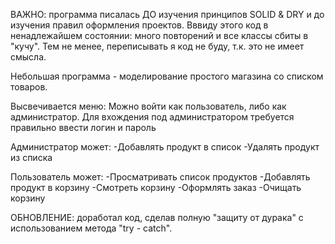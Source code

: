 ВАЖНО: программа писалась ДО изучения принципов SOLID & DRY и до изучения правил оформления проектов. Вввиду этого
код в ненадлежайшем состоянии: много повторений и все классы сбиты в "кучу". Тем не менее, переписывать я код 
не буду, т.к. это не имеет смысла.

Небольшая программа - моделирование простого магазина со списком товаров.

Высвечивается меню:
Можно войти как пользователь, либо как администратор.
Для вхождения под администратором требуется правильно ввести логин и пароль

Администратор может:
-Добавлять продукт в список
-Удалять продукт из списка

Пользователь может: 
-Просматривать список продуктов
-Добавлять продукт в корзину
-Смотреть корзину
-Оформлять заказ
-Очищать корзину

ОБНОВЛЕНИЕ: доработал код, сделав полную "защиту от дурака" с использованием метода "try - catch".
